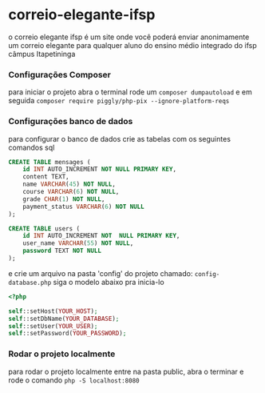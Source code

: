 # correio-elegante-ifsp
o correio elegante ifsp é um site onde você poderá enviar anonimamente um correio elegante para qualquer aluno do ensino médio integrado do ifsp câmpus Itapetininga

### Configurações Composer
para iniciar o projeto abra o terminal rode um `composer dumpautoload` e em seguida `composer require piggly/php-pix --ignore-platform-reqs` 

### Configurações banco de dados
para configurar o banco de dados crie as tabelas com os seguintes comandos sql
```sql
CREATE TABLE mensages (
    id INT AUTO_INCREMENT NOT NULL PRIMARY KEY,
    content TEXT,
    name VARCHAR(45) NOT NULL,
    course VARCHAR(6) NOT NULL,
    grade CHAR(1) NOT NULL,
    payment_status VARCHAR(6) NOT NULL
);

CREATE TABLE users (
    id INT AUTO_INCREMENT NOT  NULL PRIMARY KEY,
    user_name VARCHAR(55) NOT NULL,
    password TEXT NOT NULL
);
```

e crie um arquivo na pasta 'config' do projeto chamado: `config-database.php` siga o modelo abaixo pra inicia-lo
```php
<?php

self::setHost(YOUR_HOST);
self::setDbName(YOUR_DATABASE);
self::setUser(YOUR_USER);
self::setPassword(YOUR_PASSWORD);

```
### Rodar o projeto localmente

para rodar o projeto localmente entre na pasta public, abra o terminar e rode o comando `php -S localhost:8080`